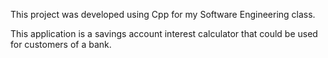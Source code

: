 This project was developed using Cpp for my Software Engineering class. 

This application is a savings account interest calculator that could be used for customers of a bank.

